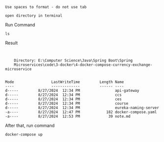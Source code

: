 
`Use spaces to format - do not use tab`

`open directory in terminal`

Run Command
```
ls
```

Result
```


    Directory: E:\Computer Science\Java\Spring Boot\Spring
    Microservices\code\3-docker\4-docker-compose-currency-exchange-microservice


Mode                 LastWriteTime         Length Name
----                 -------------         ------ ----
d-----         8/27/2024  12:34 PM                api-gateway
d-----         8/27/2024  12:34 PM                ccs
d-----         8/27/2024  12:34 PM                ces
d-----         8/27/2024  12:34 PM                course
d-----         8/27/2024  12:34 PM                eureka-naming-server
-a----         8/27/2024  12:47 PM            182 docker-compose.yaml
-a----         8/27/2024  12:53 PM             39 note.md
```

After that, run command

```
docker-compose up
```